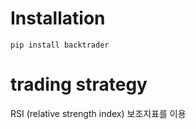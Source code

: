 # Installation 
`pip install backtrader`

# trading strategy
RSI (relative strength index) 보조지표를 이용

